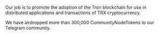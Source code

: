 Our job is to promote the adoption of the Tron blockchain for use in distributed applications and transactions of TRX cryptocurrency.

We have airdropped more than 300,000 CommunityNodeTokens to our Telegram community.

